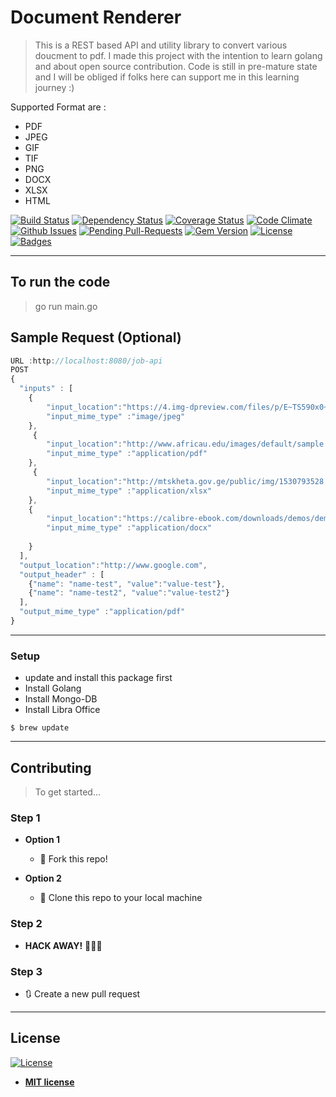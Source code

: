 # Document Renderer


> This is a REST based API and utility library to convert various doucment to pdf.
> I made this project with the intention to learn golang and about open source contribution.
> Code is still in pre-mature state and I will be obliged if folks here can support me in this learning journey :)

Supported Format are :
* PDF
* JPEG
* GIF
* TIF
* PNG
* DOCX
* XLSX
* HTML

[![Build Status](http://img.shields.io/travis/badges/badgerbadgerbadger.svg?style=flat-square)](https://travis-ci.org/badges/badgerbadgerbadger) [![Dependency Status](http://img.shields.io/gemnasium/badges/badgerbadgerbadger.svg?style=flat-square)](https://gemnasium.com/badges/badgerbadgerbadger) [![Coverage Status](http://img.shields.io/coveralls/badges/badgerbadgerbadger.svg?style=flat-square)](https://coveralls.io/r/badges/badgerbadgerbadger) [![Code Climate](http://img.shields.io/codeclimate/github/badges/badgerbadgerbadger.svg?style=flat-square)](https://codeclimate.com/github/badges/badgerbadgerbadger) [![Github Issues](http://githubbadges.herokuapp.com/badges/badgerbadgerbadger/issues.svg?style=flat-square)](https://github.com/badges/badgerbadgerbadger/issues) [![Pending Pull-Requests](http://githubbadges.herokuapp.com/badges/badgerbadgerbadger/pulls.svg?style=flat-square)](https://github.com/badges/badgerbadgerbadger/pulls) [![Gem Version](http://img.shields.io/gem/v/badgerbadgerbadger.svg?style=flat-square)](https://rubygems.org/gems/badgerbadgerbadger) [![License](http://img.shields.io/:license-mit-blue.svg?style=flat-square)](http://badges.mit-license.org) [![Badges](http://img.shields.io/:badges-9/9-ff6799.svg?style=flat-square)](https://github.com/badges/badgerbadgerbadger)

---
## To run the code
> go run main.go

## Sample Request (Optional)

```javascript
URL :http://localhost:8080/job-api
POST
{
  "inputs" : [
    {
      	"input_location":"https://4.img-dpreview.com/files/p/E~TS590x0~articles/3925134721/0266554465.jpeg",
 		"input_mime_type" :"image/jpeg"
    },
     {
      	"input_location":"http://www.africau.edu/images/default/sample.pdf",
 		"input_mime_type" :"application/pdf"
    },
     {
      	"input_location":"http://mtskheta.gov.ge/public/img/1530793528.xlsx",
 		"input_mime_type" :"application/xlsx"
    },
    {
      	"input_location":"https://calibre-ebook.com/downloads/demos/demo.docx",
 		"input_mime_type" :"application/docx"
       
    }
  ],
  "output_location":"http://www.google.com",
  "output_header" : [
    {"name": "name-test", "value":"value-test"},
    {"name": "name-test2", "value":"value-test2"}
  ],
  "output_mime_type" :"application/pdf"
}
```

---

### Setup

* update and install this package first
* Install Golang
* Install Mongo-DB
* Install Libra Office 

```shell
$ brew update

```
---

## Contributing

> To get started...

### Step 1

- **Option 1**
    - 🍴 Fork this repo!

- **Option 2**
    - 👯 Clone this repo to your local machine 

### Step 2

- **HACK AWAY!** 🔨🔨🔨

### Step 3

- 🔃 Create a new pull request 
---

## License

[![License](http://img.shields.io/:license-mit-blue.svg?style=flat-square)](http://badges.mit-license.org)

- **[MIT license](http://opensource.org/licenses/mit-license.php)**

